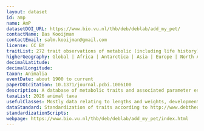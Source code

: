 ```yaml
---
layout: dataset
id: amp
name: AmP
datasetDOI_URL: https://www.bio.vu.nl/thb/deb/deblab/add_my_pet/
contactName: Bas Kooijman
contactEmail: salm.kooijman@gmail.com
license: CC BY
traitList: 272 trait observations of metabolic (including life history) traits for parameter estimates under the Dynamic Energy Budget theory framework
higherGeography: Global | Africa | Antarctica | Asia | Europe | North America | Oceania | South America
decimalLatitude: 
decimalLongitude: 
taxon: Animalia
eventDate: about 1900 to current
paperDOIcitation: 10.1371/journal.pcbi.1006100
description: A database of metabolic traits and associated parameter estimates for the Dynamic Energy Budget theory.
taxaList: 2026 animal taxa
usefulClasses: Mostly data relating to lengths and weights, development and reproduction rates (life history data) and mass exchanges (e.g. respiration rates, food consumption, etc.).
dataStandard: Standardization of traits according to http://www.debtheory.org/wiki/index.php?title=Data_types; standardization of taxonomy based on Catalog of Life, the Encyclopedia of Life and Wikipedia
standardizationScripts: 
webpage: https://www.bio.vu.nl/thb/deb/deblab/add_my_pet/index.html
---
```

